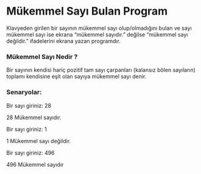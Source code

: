 # Mükemmel Sayı Bulan Program

Klavyeden girilen bir sayının mükemmel sayı olup/olmadığını bulan ve sayı mükemmel sayı ise ekrana “mükemmel sayıdır.” değilse “mükemmel sayı değildir.” ifadelerini ekrana yazan programdır.

### Mükemmel Sayı Nedir ?

Bir sayının kendisi hariç pozitif tam sayı çarpanları (kalansız bölen sayıların) toplamı kendisine eşit olan sayıya mükemmel sayı denir.

### Senaryolar:

Bir sayı giriniz: 28

28 Mükemmel sayıdır.

Bir sayı giriniz: 1

1 Mükemmel sayı değildir.

Bir sayı giriniz: 496

496 Mükemmel sayıdır